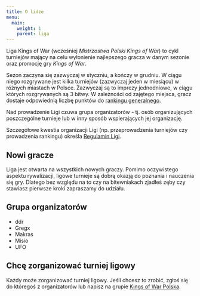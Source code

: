 ```yaml
---
title: O lidze
menu:
  main:
    weight: 1
    parent: liga
---
```

Liga Kings of War (wcześniej _Mistrzostwa Polski Kings of War_) to cykl turniejów mający na celu wyłonienie najlepszego gracza w danym sezonie oraz promocję gry _Kings of War_.

Sezon zaczyna się zazwyczaj w styczniu, a kończy w grudniu. W ciągu niego rozgrywane jest kilka turniejów (zazwyczaj jeden w miesiącu) w różnych miastach w Polsce. Zazwyczaj są to imprezy jednodniowe, w ciągu których rozgrywanych są 3 bitwy. W zależności od zajętego miejsca, gracz dostaje odpowiednią liczbę punktów do [rankingu generalnego](/ranking/).

Nad prowadzenie Ligi czuwa grupa organizatorów - tj. osób organizujących poszczególne turnieje lub w inny sposób wspierających jej organizację.

Szczegółowe kwestia organizacji Ligi (np. przeprowadzenia turniejów czy prowadzenia rankingu) określa [Regulamin Ligi](/regulamin/).

## Nowi gracze

Liga jest otwarta na wszystkich nowych graczy. Pomimo oczywistego aspektu rywalizacji, ligowe turnieje są dobrą okazją do poznania i nauczenia się gry. Dlatego bez względu na to czy na bitewniakach zjadłeś zęby czy stawiasz pierwsze kroki  zapraszamy do udziału.

## Grupa organizatorów

* ddr
* Gregx
* Makras
* Misio
* UFO

## Chcę zorganizować turniej ligowy

Każdy może zorganizować turniej ligowy. Jeśli chcesz to zrobić, zgłoś się do któregoś z organizatorów lub napisz na grupie [Kings of War Polska](https://www.facebook.com/groups/kowpl).
